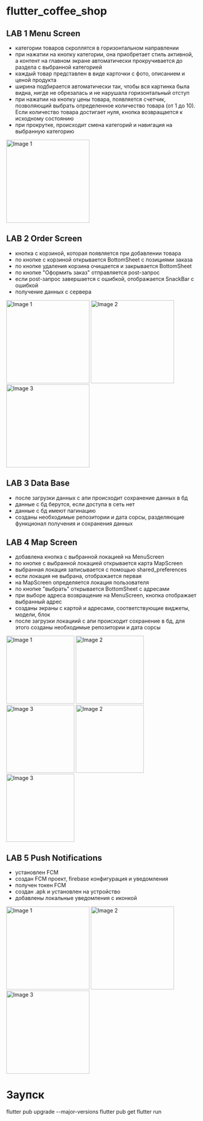 # flutter_coffee_shop

## LAB 1 Menu Screen
- категории товаров скроллятся в горизонтальном направлении
- при нажатии на кнопку категории, она приобретает стиль активной, а контент на главном экране автоматически прокручивается до раздела с выбранной категорией
- каждый товар представлен в виде карточки с фото, описанием и ценой продукта
- ширина подбирается автоматически так, чтобы вся картинка была видна, нигде не обрезалась и не нарушала горизонтальный отступ
- при нажатии на кнопку цены товара, появляется счетчик, позволяющий выбрать определенное количество товара (от 1 до 10). Если количество товара достигает нуля, кнопка возвращается к исходному состоянию
- при прокрутке, происходит смена категорий и навигация на выбранную категорию
<p>
  <img width="220" src="README_img/1lab.png" alt="Image 1" style="flex: 1;">
</p>

## LAB 2 Order Screen
- кнопка с корзиной, которая появляется при добавлении товара
- по кнопке с корзиной открывается BottomSheet с позициями заказа
- по кнопке удаления корзина очищается и закрывается BottomSheet
- по кнопке "Оформить заказ" отправляется post-запрос
- если post-запрос завершается с ошибкой, отображается SnackBar с ошибкой
- получение данных с сервера
<p>
  <img width="220" src="README_img/2lab_1.png" alt="Image 1" style="flex: 1;">
  <img width="220" src="README_img/2lab_2.png" alt="Image 2" style="flex: 1;">
  <img width="220" src="README_img/2lab_3.png" alt="Image 3" style="flex: 1;">
</p>

## LAB 3 Data Base
- после загрузки данных с апи происходит сохранение данных в бд
- данные с бд берутся, если доступа в сеть нет
- данные с бд имеют пагинацию
- созданы необходимые репозитории и дата сорсы, разделяющие функционал получения и сохранения данных

## LAB 4 Map Screen
- добавлена кнопка с выбранной локацией на MenuScreen
- по кнопке с выбранной локацией открывается карта MapScreen
- выбранная локация записывается с помощью shared_preferences
- если локация не выбрана, отображается первая
- на MapScreen определяется локация пользователя
- по кнопке "выбрать" открывается BottomSheet с адресами
- при выборе адреса возвращение на MenuScreen, кнопка отображает выбранный адрес
- созданы экраны с картой и адресами, соответствующие виджеты, модели, блок
- после загрузки локациий с апи происходит сохранение в бд, для этого созданы необходимые репозитории и дата сорсы
<p>
  <img width="180" src="README_img/1.jpg" alt="Image 1" style="flex: 1;">
  <img width="180" src="README_img/2.jpg" alt="Image 2" style="flex: 1;">
  <img width="180" src="README_img/3.jpg" alt="Image 3" style="flex: 1;">
  <img width="180" src="README_img/4.jpg" alt="Image 2" style="flex: 1;">
  <img width="180" src="README_img/5.jpg" alt="Image 3" style="flex: 1;">
</p>

## LAB 5 Push Notifications
- установлен FCM
- создан FCM проект, firebase конфигурация и уведомления
- получен токен FCM
- создан .apk и установлен на устройство
- добавлены локальные уведомления с иконкой
<p>
  <img width="220" src="README_img/screen3.jpg" alt="Image 1" style="flex: 1;">
  <img width="220" src="README_img/screen4.jpg" alt="Image 2" style="flex: 1;">
  <img width="220" src="README_img/screen5.jpg" alt="Image 3" style="flex: 1;">
</p>

# Заупск
flutter pub upgrade --major-versions
flutter pub get
flutter run
